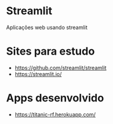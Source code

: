 # Streamlit
Aplicações web usando streamlit

# Sites para estudo
- https://github.com/streamlit/streamlit
- https://streamlit.io/

# Apps desenvolvido
- https://titanic-rf.herokuapp.com/
